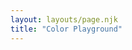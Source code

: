 ```yaml
---
layout: layouts/page.njk
title: "Color Playground"
---
```


<div class="c-playground">
    <div class="ultra-pink"></div>
</div>
